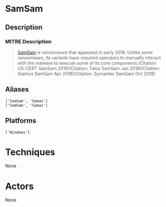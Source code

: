
# SamSam

## Description

### MITRE Description

> [SamSam](https://attack.mitre.org/software/S0370) is ransomware that appeared in early 2016. Unlike some ransomware, its variants have required operators to manually interact with the malware to execute some of its core components.(Citation: US-CERT SamSam 2018)(Citation: Talos SamSam Jan 2018)(Citation: Sophos SamSam Apr 2018)(Citation: Symantec SamSam Oct 2018)

## Aliases

```
['SamSam', 'Samas']
['SamSam', 'Samas']
```

## Platforms

```
['Windows']
```

# Techniques

None

# Actors

None
